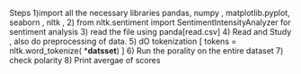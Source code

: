 Steps 
1)import all the necessary libraries pandas, numpy , matplotlib.pyplot, seaborn , nltk , 
2) from nltk.sentiment import SentimentIntensityAnalyzer for sentiment analysis
3) read the file using panda[read.csv]
4) Read and Study , also do preprocessing of data. 
5) dO tokenization [ tokens = nltk.word_tokenize( ***datsset**) ] 
6) Run the porality on the entire dataset
7) check polarity 
8) Print avergae of scores
       
